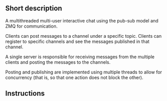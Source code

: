 ## Short description
A multithreaded multi-user interactive chat using the pub-sub model and ZMQ for communication.

Clients can post messages to a channel under a specific topic. Clients can register to specific channels and see the messages published in that channel. 

A single server is responsible for receiving messages from the multiple clients and posting the messages to the channels. 

Posting and publishing are implemented using multiple threads to allow for concurrency (that is, so that one action does not block the other).

## Instructions






